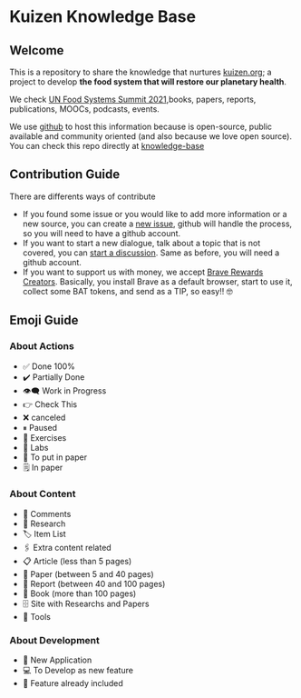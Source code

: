 # Kuizen Knowledge Base
## Welcome
This is a repository to share the knowledge that nurtures [kuizen.org](https://kuizen.org/); a project to develop **the food system that will restore our planetary health**.

We check [UN Food Systems Summit 2021](https://www.un.org/en/food-systems-summit),books, papers, reports, publications, MOOCs, podcasts, events.

We use [github](https://github.com/) to host this information because is open-source, public available and community oriented (and also because we love open source).  
You can check this repo directly at [knowledge-base](https://github.com/kuizen-org/knowledge-base)

## Contribution Guide
There are differents ways of contribute
- If you found some issue or you would like to add more information or a new source, you can create a [new issue](https://github.com/kuizen-org/knowledge-base/issues/new), github will handle the process, so you will need to have a github account.
- If you want to start a new dialogue, talk about a topic that is not covered, you can [start a discussion](https://github.com/kuizen-org/knowledge-base/discussions). Same as before, you will need a github account.
- If you want to support us with money, we accept [Brave Rewards Creators](https://brave.com/brave-rewards/). Basically, you install Brave as a default browser, start to use it, collect some BAT tokens, and send as a TIP, so easy!! 🤓

## Emoji Guide
### About Actions
- ✅  Done 100%
- ✔️   Partially Done
- 👁️‍🗨️  Work in Progress
- 👉  Check This
- ❌  canceled
- ⏸  Paused
- 💪  Exercises
- 🧪  Labs
- 🔖  To put in paper
- 🗒️  In paper

### About Content
- 💬  Comments
- 🔬  Research
- 🏷️  Item List
- 🖇  Extra content related
- 📋  Article (less than 5 pages)
- 📃  Paper (between 5 and 40 pages)
- 📓  Report (between 40 and 100 pages)
- 📗  Book (more than 100 pages)
- 🗄️  Site with Researchs and Papers
- 🧰  Tools

### About Development
- 📡  New Application
- 💻  To Develop as new feature
- 📲  Feature already included

